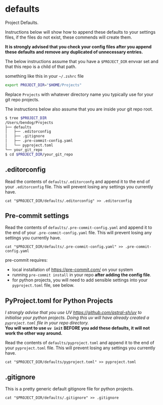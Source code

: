 # defaults

Project Defaults.

Instructions below will show how to append these defaults to your settings files,
if the files do not exist, these commends will create them.

**It is strongly advised that you check your config files
after you append these defaults and remove any duplicated of unnecessary entries.**

The below instructions assume that you have a `$PROJECT_DIR` envvar set
and that this repo is a child of that path.

something like this in your `~/.zshrc` file

```bash
export PROJECT_DIR="$HOME/Projects"
```

Replace `Projects` with whatever directory name you typically use for your git repo projects.

The instructions below also assume that you are inside your git repo root.

```bash
$ tree $PROJECT_DIR
/Users/bendog/Projects
├── defaults
│   ├── .editorconfig
│   ├── .gitignore
│   ├── .pre-commit-config.yaml
│   └── pyproject.toml
└── your_git_repo
$ cd $PROJECT_DIR/your_git_repo
```

## .editorconfig

Read the contents of `defaults/.editorconfg`
and append it to the end of your `.editorconfig` file.
This will prevent losing any settings you currently have.

```shell
cat "$PROJECT_DIR/defaults/.editorconfig" >> .editorconfig
```

## Pre-commit settings

Read the contents of `defaults/.pre-commit-config.yaml`
and append it to the end of your `.pre-commit-config.yaml` file.
This will prevent losing any settings you currently have.

```shell
cat "$PROJECT_DIR/defaults/.pre-commit-config.yaml" >> .pre-commit-config.yaml
```

pre-commit requires:
- local installation of <https://pre-commit.com/> on your system
- running `pre-commit install` in your repo **after adding the config file**.
- for python projects, you will need to add sensible settings into your `pyproject.toml` file,
see below.

## PyProject.toml for Python Projects

*I strongly advise that you use UV <https://github.com/astral-sh/uv>
 to initialise your python projects.
 Doing this uv will have already created a `pyproject.toml` file in your repo directory.*  
**You will want to use `uv init` BEFORE you add these defaults,
 it will not work the other way around.**

Read the contents of `defaults/pyproject.toml`
and append it to the end of your `pyproject.toml` file.
This will prevent losing any settings you currently have.

```shell
cat "$PROJECT_DIR/defaults/pyproject.toml" >> pyproject.toml
```

## .gitignore

This is a pretty generic default gitignore file for python projects.

```shell
cat "$PROJECT_DIR/defaults/.gitignore" >> .gitignore
```

